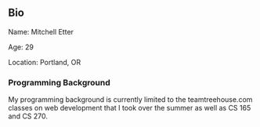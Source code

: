 ## Bio

Name: Mitchell Etter

Age: 29

Location: Portland, OR

### Programming Background

My programming background is currently limited to the teamtreehouse.com classes on web development that I took over the summer as well as CS 165 and CS 270.